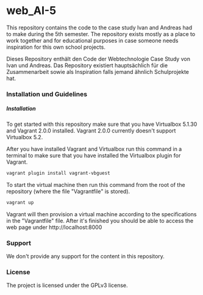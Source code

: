 # web_AI-5

This repository contains the code to the case study Ivan and Andreas had to
make during the 5th semester.
The repository exists mostly as a place to work together and for educational
purposes in case someone needs inspiration for this own school projects.

Dieses Repository enthält den Code der Webtechnologie Case Study von Ivan und
Andreas. Das Repository existiert hauptsächlich für die Zusammenarbeit sowie als
Inspiration falls jemand ähnlich Schulprojekte hat.

### Installation und Guidelines

##### Installation

To get started with this repository make sure that you have Virtualbox
5.1.30 and Vagrant 2.0.0 installed. Vagrant 2.0.0 currently doesn't
support Virtualbox 5.2.

After you have installed Vagrant and Virtualbox run this command in a
terminal to make sure that you have installed the Virtualbox plugin
for Vagrant.

``` bash
vagrant plugin install vagrant-vbguest
```

To start the virtual machine then run this command from the root of
the repository (where the file "Vagrantfile" is stored).

``` bash
vagrant up
```

Vagrant will then provision a virtual machine according to the
specifications in the "Vagrantfile" file. After it's finished you
should be able to access the web page under http://localhost:8000

### Support

We don't provide any support for the content in this repository.

### License

The project is licensed under the GPLv3 license.
